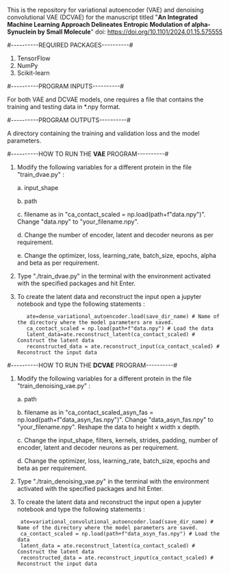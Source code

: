 This is the repository for variational autoencoder (VAE) and denoising convolutional VAE (DCVAE) for the manuscript titled 
"**An Integrated Machine Learning Approach Delineates Entropic Modulation of alpha-Synuclein by Small Molecule**"
doi: https://doi.org/10.1101/2024.01.15.575555

#----------REQUIRED PACKAGES----------#

1. TensorFlow
2. NumPy 
3. Scikit-learn

#----------PROGRAM INPUTS----------#

For both VAE and DCVAE models, one requires a file that contains the training and testing data in *.npy format. 

#----------PROGRAM OUTPUTS----------#

A directory containing the training and validation loss and the model parameters.

#----------HOW TO RUN THE **VAE** PROGRAM----------#

1. Modify the following variables for a different protein in the file "train_dvae.py" :
   
	a. input_shape

	b. path

	c. filename as in "ca_contact_scaled = np.load(path+f"data.npy")". Change "data.npy" to "your_filename.npy".

	d. Change the number of encoder, latent and decoder neurons as per requirement.

	e. Change the optimizer, loss, learning_rate, batch_size, epochs, alpha and beta as per requirement.
  
2. Type "./train_dvae.py" in the terminal with the environment activated with the specified packages and hit Enter.
  
3. To create the latent data and reconstruct the input open a jupyter notebook and type the following statements :
   
         
		  ate=dense_variational_autoencoder.load(save_dir_name) # Name of the directory where the model parameters are saved. 
		  ca_contact_scaled = np.load(path+f"data.npy") # Load the data
		  latent_data=ate.reconstruct_latent(ca_contact_scaled) # Construct the latent data
		  reconstructed_data = ate.reconstruct_input(ca_contact_scaled) # Reconstruct the input data

#----------HOW TO RUN THE **DCVAE** PROGRAM----------#

1. Modify the following variables for a different protein in the file "train_denoising_vae.py" :
   
      
	a. path

	b. filename as in "ca_contact_scaled_asyn_fas = np.load(path+f"data_asyn_fas.npy")". Change "data_asyn_fas.npy" to "your_filename.npy". Reshape the data to height x width x depth.

	c. Change the input_shape, filters, kernels, strides, padding, number of encoder, latent and decoder neurons as per requirement.

	d. Change the optimizer, loss, learning_rate, batch_size, epochs and beta as per requirement.

3. Type "./train_denoising_vae.py" in the terminal with the environment activated with the specified packages and hit Enter.
   
4. To create the latent data and reconstruct the input open a jupyter notebook and type the following statements :
   
	  	ate=variational_convolutional_autoencoder.load(save_dir_name) # Name of the directory where the model parameters are saved. 
		ca_contact_scaled = np.load(path+f"data_asyn_fas.npy") # Load the data
		latent_data = ate.reconstruct_latent(ca_contact_scaled) # Construct the latent data
		reconstructed_data = ate.reconstruct_input(ca_contact_scaled) # Reconstruct the input data

      

